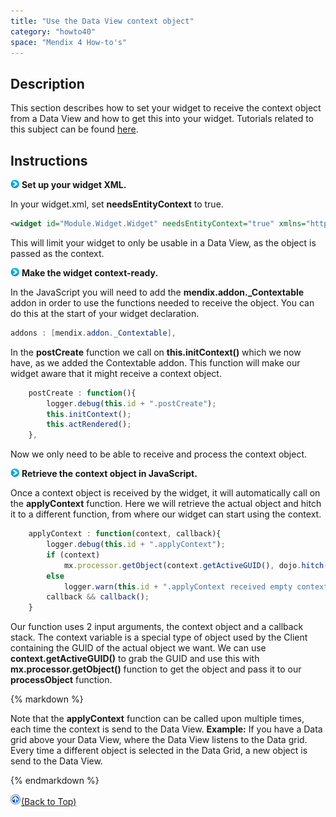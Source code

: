 ```yaml
---
title: "Use the Data View context object"
category: "howto40"
space: "Mendix 4 How-to's"
---
```

## Description

This section describes how to set your widget to receive the context object from a Data View and how to get this into your widget. Tutorials related to this subject can be found [here](https://world.mendix.com/display/Tutorials/Custom+Widgets).

## Instructions

![](attachments/819203/917932.png) **Set up your widget XML.**

In your widget.xml, set **needsEntityContext** to true.

```xml
<widget id="Module.Widget.Widget" needsEntityContext="true" xmlns="http://www.mendix.com/widget/1.0/">

```

This will limit your widget to only be usable in a Data View, as the object is passed as the context.

![](attachments/819203/917932.png) **Make the widget context-ready.**

In the JavaScript you will need to add the **mendix.addon._Contextable** addon in order to use the functions needed to receive the object. You can do this at the start of your widget declaration.

```java
addons : [mendix.addon._Contextable],

```

In the **postCreate** function we call on **this.initContext()** which we now have, as we added the Contextable addon. This function will make our widget aware that it might receive a context object.

```javascript
	postCreate : function(){
		logger.debug(this.id + ".postCreate");
		this.initContext();
		this.actRendered();
	},

```

Now we only need to be able to receive and process the context object.

![](attachments/819203/917932.png) **Retrieve the context object in JavaScript.**

Once a context object is received by the widget, it will automatically call on the **applyContext** function. Here we will retrieve the actual object and hitch it to a different function, from where our widget can start using the context.

```javascript
	applyContext : function(context, callback){
		logger.debug(this.id + ".applyContext"); 
		if (context) 
			mx.processor.getObject(context.getActiveGUID(), dojo.hitch(this, this.processObject));
		else
			logger.warn(this.id + ".applyContext received empty context");
		callback && callback();
	}

```

Our function uses 2 input arguments, the context object and a callback stack. The context variable is a special type of object used by the Client containing the GUID of the actual object we want. We can use **context.getActiveGUID()** to grab the GUID and use this with **mx.processor.getObject()** function to get the object and pass it to our **processObject** function.

<div class="alert alert-warning">{% markdown %}

Note that the **applyContext** function can be called upon multiple times, each time the context is send to the Data View.
**Example:** If you have a Data grid above your Data View, where the Data View listens to the Data grid. Every time a different object is selected in the Data Grid, a new object is send to the Data View.

{% endmarkdown %}</div>

[![](attachments/819203/917564.png)](Use+the+Data+View+context+object)[(Back to Top)](Use+the+Data+View+context+object)
